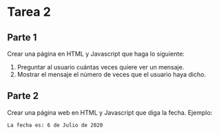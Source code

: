 # Tarea 2

## Parte 1

Crear una página en HTML y Javascript que haga lo siguiente:

1. Preguntar al usuario cuántas veces quiere ver un mensaje.
2. Mostrar el mensaje el número de veces que el usuario haya dicho.

## Parte 2

Crear una página web en HTML y Javascript que diga la fecha. Ejemplo:

`La fecha es: 6 de Julio de 2020`
